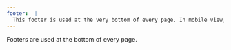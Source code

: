 ```yaml
---
footer:  |
  This footer is used at the very bottom of every page. In mobile view, it turns into an anchor navigation.
---
```


Footers are used at the bottom of every page.
